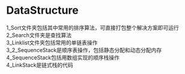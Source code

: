 # DataStructure
1_Sort文件夹包括其中常用的排序算法，可直接打包整个解决方案即可运行   
2_Search文件夹是查找算法  
3_Linklist文件夹包括常用的单链表操作  
3_2_SequenceStack是顺序表操作，包括静态分配和动态分配内存
4_SequenceStack包括用数组实现的顺序栈操作    
4_LinkStack是链式栈的代码
